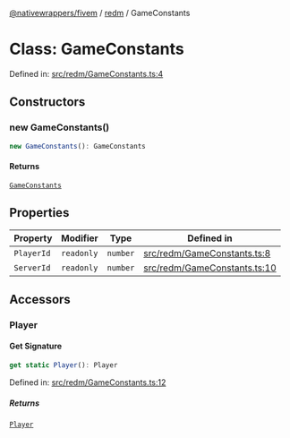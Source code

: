 [@nativewrappers/fivem](../../README.md) / [redm](../README.md) / GameConstants

# Class: GameConstants

Defined in: [src/redm/GameConstants.ts:4](https://github.com/nativewrappers/nativewrappers/blob/427b5ee59afa6efb7a0db0f5ab134f700c75b61b/src/redm/GameConstants.ts#L4)

## Constructors

### new GameConstants()

```ts
new GameConstants(): GameConstants
```

#### Returns

[`GameConstants`](GameConstants.md)

## Properties

| Property | Modifier | Type | Defined in |
| ------ | ------ | ------ | ------ |
| <a id="playerid"></a> `PlayerId` | `readonly` | `number` | [src/redm/GameConstants.ts:8](https://github.com/nativewrappers/nativewrappers/blob/427b5ee59afa6efb7a0db0f5ab134f700c75b61b/src/redm/GameConstants.ts#L8) |
| <a id="serverid"></a> `ServerId` | `readonly` | `number` | [src/redm/GameConstants.ts:10](https://github.com/nativewrappers/nativewrappers/blob/427b5ee59afa6efb7a0db0f5ab134f700c75b61b/src/redm/GameConstants.ts#L10) |

## Accessors

### Player

#### Get Signature

```ts
get static Player(): Player
```

Defined in: [src/redm/GameConstants.ts:12](https://github.com/nativewrappers/nativewrappers/blob/427b5ee59afa6efb7a0db0f5ab134f700c75b61b/src/redm/GameConstants.ts#L12)

##### Returns

[`Player`](Player.md)
